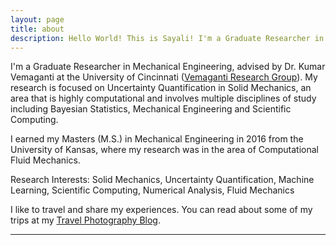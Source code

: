 ```yaml
---
layout: page
title: about
description: Hello World! This is Sayali! I'm a Graduate Researcher in Mechanical Engineering at the University of Cincinnati. 
---
```


I'm a Graduate Researcher in Mechanical Engineering, advised by Dr. Kumar Vemaganti at the University of Cincinnati ([Vemaganti Research Group](http://vemaganti.com)). My research is focused on Uncertainty Quantification in Solid Mechanics, an area that is highly computational and involves multiple disciplines of study including Bayesian Statistics, Mechanical Engineering and Scientific Computing.

I earned my Masters (M.S.) in Mechanical Engineering in 2016 from the University of Kansas, where my research was in the area of Computational Fluid Mechanics.

Research Interests: Solid Mechanics, Uncertainty Quantification, Machine Learning, Scientific Computing, Numerical Analysis, Fluid Mechanics

I like to travel and share my experiences. You can read about some of my trips at my [Travel Photography Blog](http://sayalikedari.blogspot.com/).

---
